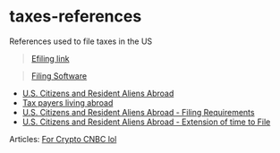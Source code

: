 # taxes-references
References used to file taxes in the US

> [Efiling link](https://www.irs.gov/filing)

> [Filing Software](https://www.irs.gov/filing/free-file-do-your-federal-taxes-for-free)

- [U.S. Citizens and Resident Aliens Abroad](https://www.irs.gov/individuals/international-taxpayers/us-citizens-and-resident-aliens-abroad)
- [Tax payers living abroad](https://www.irs.gov/individuals/international-taxpayers/taxpayers-living-abroad)
- [U.S. Citizens and Resident Aliens Abroad - Filing Requirements](https://www.irs.gov/individuals/international-taxpayers/us-citizens-and-resident-aliens-abroad-filing-requirements)
- [U.S. Citizens and Resident Aliens Abroad - Extension of time to File](https://www.irs.gov/individuals/international-taxpayers/us-citizens-and-resident-aliens-abroad-extensions-of-time-to-file)







Articles:
[For Crypto CNBC lol](https://www.cnbc.com/2018/01/30/cryptocurrency-and-taxes-what-you-need-to-know.html)
